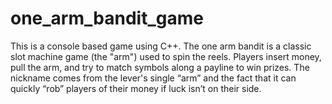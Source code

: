 # one_arm_bandit_game
This is a console based game using C++. The one arm bandit is a classic slot machine game (the "arm") used to spin the reels. Players insert money, pull the arm, and try to match symbols along a payline to win prizes. The nickname comes from the lever's single “arm” and the fact that it can quickly “rob” players of their money if luck isn’t on their side.
